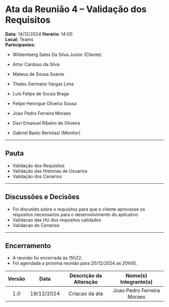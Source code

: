 # Ata da Reunião 4 – Validação dos Requisitos

**Data:** 14/12/2024 
**Horário:** 14:00  
**Local:** Teams   
**Participantes:** 

- Wildemberg Sales Da Silva Junior (Cliente)
  
- Artur Cardoso da Silva
  
- Mateus de Sousa Soares
  
- Thales Germano Vargas Lima
  
- Luis Felipe de Souza Braga
  
- Felipe Henrique Oliveira Sousa
  
- Joao Pedro Ferreira Moraes
  
- Davi Emanuel Ribeiro de Oliveira
  
- Gabriel Basto Bertolazi (Monitor)
  
---

## **Pauta**
- Validação dos Requisitos
- Validação das Historias de Usuarios
- Validação dos Cenarios
---

## **Discussões e Decisões**
- Foi discutido sobre o requisitos para que o cliente aprovasse os requisitos necessarios para o desenvolvimento do aplicativo
- Validacao das HU dos requisitos validados 
- Validacao do Cenarios
---

## **Encerramento**
- A reunião foi encerrada às 15h22.
- Foi agendada a próxima reunião para 20/12/2024 as 20h00.

| Versão | Data | Descrição da Alteração | Nome(s) Integrante(s) |
| :----: | :--: | :--------------------: | :-------------------: |
| 1.0 | 19/12/2024 | Criacao da ata | Joao Pedro Ferreira Moraes |
